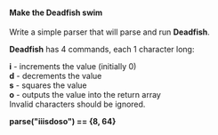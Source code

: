 #### Make the Deadfish swim  
Write a simple parser that will parse and run **Deadfish**.  

**Deadfish** has 4 commands, each 1 character long:

**i** - increments the value (initially 0)  
**d** - decrements the value  
**s** - squares the value  
**o** - outputs the value into the return array  
Invalid characters should be ignored.  

**parse("iiisdoso") == {8, 64}**
